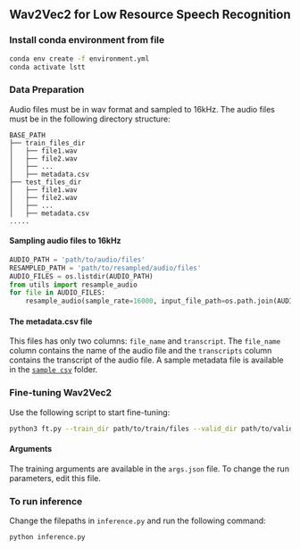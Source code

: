 ## Wav2Vec2 for Low Resource Speech Recognition

### Install conda environment from file
```bash
conda env create -f environment.yml
conda activate lstt
```
### Data Preparation 
Audio files must be in wav format and sampled to 16kHz. The audio files must be in the following directory structure:
```
BASE_PATH
├── train_files_dir
│   ├── file1.wav
│   ├── file2.wav
│   ├── ...
│   ├── metadata.csv
├── test_files_dir
│   ├── file1.wav
│   ├── file2.wav
│   ├── ...
│   ├── metadata.csv
.....
```
#### Sampling audio files to 16kHz
```python
AUDIO_PATH = 'path/to/audio/files'
RESAMPLED_PATH = 'path/to/resampled/audio/files'
AUDIO_FILES = os.listdir(AUDIO_PATH)
from utils import resample_audio
for file in AUDIO_FILES:
    resample_audio(sample_rate=16000, input_file_path=os.path.join(AUDIO_PATH, file), output_dir=RESAMPLED_PATH)
```

#### The metadata.csv file
This files has only two columns: `file_name` and `transcript`. The `file_name` column contains the name of the audio file and the `transcripts` column contains the transcript of the audio file. A sample metadata file is available in the [`sample csv`](./sample%20csv) folder.

### Fine-tuning Wav2Vec2
Use the following script to start fine-tuning:
```bash
python3 ft.py --train_dir path/to/train/files --valid_dir path/to/valid/files --audio_dir base/directory/containing/split/folders --repo_name hfrepo/you/want/to/finetune/from --generate_vocab
```
#### Arguments
The training arguments are available in the `args.json` file. To change the run parameters, edit this file.


### To run inference 
Change the filepaths in `inference.py` and run the following command:
```bash
python inference.py
```

